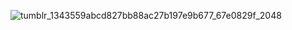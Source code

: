 ![tumblr_1343559abcd827bb88ac27b197e9b677_67e0829f_2048](https://github.com/lycaenidaer/lycaenidaer/assets/156435861/13ad2896-99eb-4205-9e34-4f6a34271c28)

